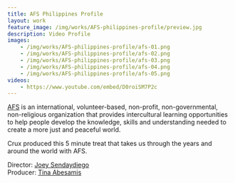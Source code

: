 ```yaml
---
title: AFS Philippines Profile
layout: work
feature_image: /img/works/AFS-philippines-profile/preview.jpg
description: Video Profile
images:
    - /img/works/AFS-philippines-profile/afs-01.png
    - /img/works/AFS-philippines-profile/afs-02.png
    - /img/works/AFS-philippines-profile/afs-03.png
    - /img/works/AFS-philippines-profile/afs-04.png
    - /img/works/AFS-philippines-profile/afs-05.png
videos:
    - https://www.youtube.com/embed/D0roiSM7P2c
---
```

<a href="http://www.afs.ph/" target="_blank">AFS</a> is an international, volunteer-based, non-profit, non-governmental, non-religious organization that provides intercultural learning opportunities to help people develop the knowledge, skills and understanding needed to create a more just and peaceful world.

Crux produced this 5 minute treat that takes us through the years and around the world with AFS. 

Director: <a href="https://vimeo.com/japsendaydiego" target="_blank">Joey Sendaydiego</a>
<br>Producer: <a href="https://vimeo.com/tinaabesamis" target="_blank">Tina Abesamis</a>
